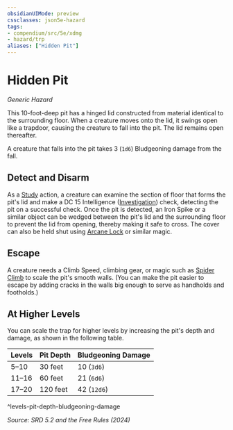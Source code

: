 ```yaml
---
obsidianUIMode: preview
cssclasses: json5e-hazard
tags:
- compendium/src/5e/xdmg
- hazard/trp
aliases: ["Hidden Pit"]
---
```

# Hidden Pit
*Generic Hazard*  

This 10-foot-deep pit has a hinged lid constructed from material identical to the surrounding floor. When a creature moves onto the lid, it swings open like a trapdoor, causing the creature to fall into the pit. The lid remains open thereafter.

A creature that falls into the pit takes 3 (`1d6`) Bludgeoning damage from the fall.

## Detect and Disarm

As a [Study](rules/actions.md#Study) action, a creature can examine the section of floor that forms the pit's lid and make a DC 15 Intelligence ([Investigation](rules/skills.md#Investigation)) check, detecting the pit on a successful check. Once the pit is detected, an Iron Spike or a similar object can be wedged between the pit's lid and the surrounding floor to prevent the lid from opening, thereby making it safe to cross. The cover can also be held shut using [Arcane Lock](compendium/spells/arcane-lock-xphb.md) or similar magic.

## Escape

A creature needs a Climb Speed, climbing gear, or magic such as [Spider Climb](compendium/spells/spider-climb-xphb.md) to scale the pit's smooth walls. (You can make the pit easier to escape by adding cracks in the walls big enough to serve as handholds and footholds.)

## At Higher Levels

You can scale the trap for higher levels by increasing the pit's depth and damage, as shown in the following table.

| Levels | Pit Depth | Bludgeoning Damage |
|--------|-----------|--------------------|
| 5–10 | 30 feet | 10 (`3d6`) |
| 11–16 | 60 feet | 21 (`6d6`) |
| 17–20 | 120 feet | 42 (`12d6`) |
^levels-pit-depth-bludgeoning-damage

*Source: SRD 5.2 and the Free Rules (2024)*